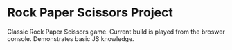 # Rock Paper Scissors Project
Classic Rock Paper Scissors game. Current build is played from the broswer console. Demonstrates basic JS knowledge.
